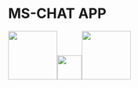 # MS-CHAT APP

<img src="https://raw.githubusercontent.com/jalbertsr/logo-badge-images/master/img/react_logo.png" height="100"/><img src="https://api.netlify.com/api/v1/badges/dae6227f-6187-4d40-8ad1-a200388c2b43/deploy-status" height="50"/><img src="https://chat-engine-assets.s3.amazonaws.com/temp-logo-min.png" height="100"/>
